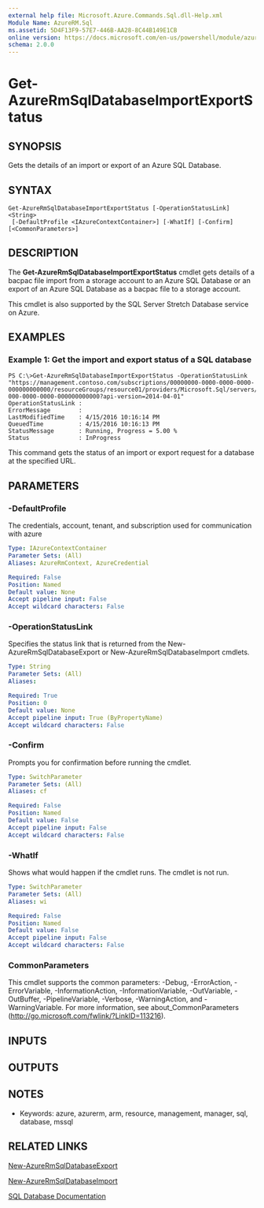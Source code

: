 ```yaml
---
external help file: Microsoft.Azure.Commands.Sql.dll-Help.xml
Module Name: AzureRM.Sql
ms.assetid: 5D4F13F9-57E7-446B-AA28-8C44B149E1CB
online version: https://docs.microsoft.com/en-us/powershell/module/azurerm.sql/get-azurermsqldatabaseimportexportstatus
schema: 2.0.0
---
```


# Get-AzureRmSqlDatabaseImportExportStatus

## SYNOPSIS
Gets the details of an import or export of an Azure SQL Database.

## SYNTAX

```
Get-AzureRmSqlDatabaseImportExportStatus [-OperationStatusLink] <String>
 [-DefaultProfile <IAzureContextContainer>] [-WhatIf] [-Confirm] [<CommonParameters>]
```

## DESCRIPTION
The **Get-AzureRmSqlDatabaseImportExportStatus** cmdlet gets details of a bacpac file import from a storage account to an Azure SQL Database or an export of an Azure SQL Database as a bacpac file to a storage account.

This cmdlet is also supported by the SQL Server Stretch Database service on Azure.

## EXAMPLES

### Example 1: Get the import and export status of a SQL database
```
PS C:\>Get-AzureRmSqlDatabaseImportExportStatus -OperationStatusLink "https://management.contoso.com/subscriptions/00000000-0000-0000-0000-000000000000/resourceGroups/resource01/providers/Microsoft.Sql/servers/server01/databases/database01/importExportOperationResults/00000000-000-0000-0000-000000000000?api-version=2014-04-01"
OperationStatusLink : 
ErrorMessage        : 
LastModifiedTime    : 4/15/2016 10:16:14 PM
QueuedTime          : 4/15/2016 10:16:13 PM
StatusMessage       : Running, Progress = 5.00 %
Status              : InProgress
```

This command gets the status of an import or export request for a database at the specified URL.

## PARAMETERS

### -DefaultProfile
The credentials, account, tenant, and subscription used for communication with azure

```yaml
Type: IAzureContextContainer
Parameter Sets: (All)
Aliases: AzureRmContext, AzureCredential

Required: False
Position: Named
Default value: None
Accept pipeline input: False
Accept wildcard characters: False
```

### -OperationStatusLink
Specifies the status link that is returned from the New-AzureRmSqlDatabaseExport or New-AzureRmSqlDatabaseImport cmdlets.

```yaml
Type: String
Parameter Sets: (All)
Aliases: 

Required: True
Position: 0
Default value: None
Accept pipeline input: True (ByPropertyName)
Accept wildcard characters: False
```

### -Confirm
Prompts you for confirmation before running the cmdlet.

```yaml
Type: SwitchParameter
Parameter Sets: (All)
Aliases: cf

Required: False
Position: Named
Default value: False
Accept pipeline input: False
Accept wildcard characters: False
```

### -WhatIf
Shows what would happen if the cmdlet runs.
The cmdlet is not run.

```yaml
Type: SwitchParameter
Parameter Sets: (All)
Aliases: wi

Required: False
Position: Named
Default value: False
Accept pipeline input: False
Accept wildcard characters: False
```

### CommonParameters
This cmdlet supports the common parameters: -Debug, -ErrorAction, -ErrorVariable, -InformationAction, -InformationVariable, -OutVariable, -OutBuffer, -PipelineVariable, -Verbose, -WarningAction, and -WarningVariable. For more information, see about_CommonParameters (http://go.microsoft.com/fwlink/?LinkID=113216).

## INPUTS

## OUTPUTS

## NOTES
* Keywords: azure, azurerm, arm, resource, management, manager, sql, database, mssql

## RELATED LINKS

[New-AzureRmSqlDatabaseExport](./New-AzureRmSqlDatabaseExport.md)

[New-AzureRmSqlDatabaseImport](./New-AzureRmSqlDatabaseImport.md)

[SQL Database Documentation](https://docs.microsoft.com/azure/sql-database/)
